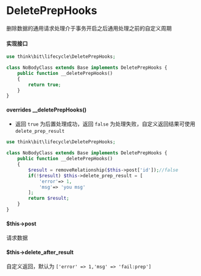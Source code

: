 # DeletePrepHooks

删除数据的通用请求处理介于事务开启之后通用处理之前的自定义周期

#### 实现接口

```php
use think\bit\lifecycle\DeletePrepHooks;

class NoBodyClass extends Base implements DeletePrepHooks {
    public function __deletePrepHooks()
    {
        return true;
    }
}
```

#### overrides __deletePrepHooks()

- 返回 `true` 为后置处理成功，返回 `false` 为处理失败，自定义返回结果可使用 `delete_prep_result`  

```php
use think\bit\lifecycle\DeletePrepHooks;

class NoBodyClass extends Base implements DeletePrepHooks {
    public function __deletePrepHooks()
    {
        $result = removeRelationship($this->post['id']);//false
        if(!$result) $this->delete_prep_result = [
            'error'=> 1,
            'msg'=> 'you msg'
        ];
        return $result;
    }
}
```

#### $this->post

请求数据

#### $this->delete_after_result

自定义返回，默认为 `['error' => 1,'msg' => 'fail:prep']`
